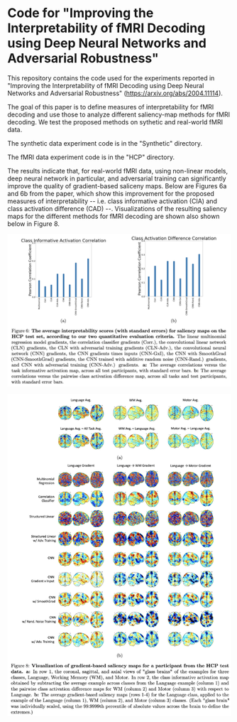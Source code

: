 # Code for "Improving the Interpretability of fMRI Decoding using Deep Neural Networks and Adversarial Robustness"

This repository contains the code used for the experiments reported in "Improving the Interpretability of fMRI Decoding using Deep Neural Networks and Adversarial Robustness" (https://arxiv.org/abs/2004.11114).

The goal of this paper is to define measures of interpretability for fMRI decoding and use those to analyze different saliency-map methods for fMRI decoding. We test the proposed methods on sythetic and real-world fMRI data.

The synthetic data experiment code is in the "Synthetic" directory.

The fMRI data experiment code is in the "HCP" directory.

The results indicate that, for real-world fMRI data, using non-linear models, deep neural network in particular, and adversarial training can significantly improve the quality of gradient-based saliceny maps. Below are Figures 6a and 6b from the paper, which show this improvement for the proposed measures of interpretability -- i.e. class informative activation (CIA) and class activation difference (CAD) --. Visualizations of the resulting saliency maps for the different methods for fMRI decoding are shown also shown below in Figure 8.

![Optional Text](Figure_6.png)

![Optional Text](Figure_8.png)

